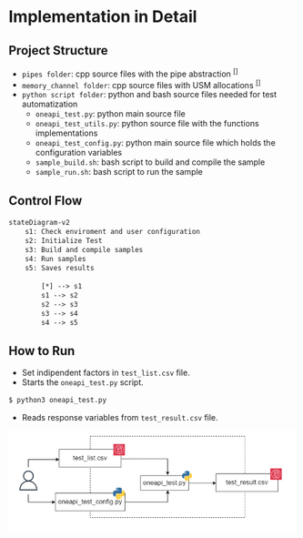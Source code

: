 # Implementation in Detail

## Project Structure <a name="ch_pr_struct"></a>
* `pipes folder`: cpp source files with the pipe abstraction <sup>[[]](../doc/references.md#ref_pipes_sample)</sup>
* `memory_channel folder`: cpp source files with USM allocations <sup>[[]](../doc/references.md#ref_explicit_sample)</sup>
* `python script folder`: python and bash source files needed for test automatization
    * `oneapi_test.py`: python main source file
    * `oneapi_test_utils.py`: python source file with the functions implementations
    * `oneapi_test_config.py`: python main source file which holds the configuration variables
    * `sample_build.sh`: bash script to build and compile the sample
    * `sample_run.sh`: bash script to run the sample

## Control Flow <a name="ch_flow_control"></a>
```mermaid
stateDiagram-v2
    s1: Check enviroment and user configuration
    s2: Initialize Test
    s3: Build and compile samples
    s4: Run samples
    s5: Saves results
        
        [*] --> s1
        s1 --> s2
        s2 --> s3
        s3 --> s4
        s4 --> s5
```


## How to Run <a name="ch_run"></a>
* Set indipendent factors in `test_list.csv` file.
* Starts the `oneapi_test.py` script.
```bash
$ python3 oneapi_test.py
```
* Reads response variables from `test_result.csv` file.

<p align="center">
  <img src="../doc/img/test_flow.png" width="600">
</p>
